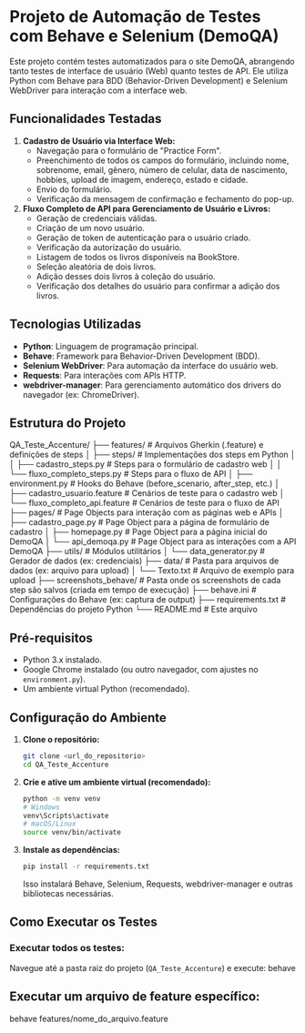 # Projeto de Automação de Testes com Behave e Selenium (DemoQA)

Este projeto contém testes automatizados para o site DemoQA, abrangendo tanto testes de interface de usuário (Web) quanto testes de API. Ele utiliza Python com Behave para BDD (Behavior-Driven Development) e Selenium WebDriver para interação com a interface web.

## Funcionalidades Testadas

1.  **Cadastro de Usuário via Interface Web:**
    * Navegação para o formulário de "Practice Form".
    * Preenchimento de todos os campos do formulário, incluindo nome, sobrenome, email, gênero, número de celular, data de nascimento, hobbies, upload de imagem, endereço, estado e cidade.
    * Envio do formulário.
    * Verificação da mensagem de confirmação e fechamento do pop-up.
2.  **Fluxo Completo de API para Gerenciamento de Usuário e Livros:**
    * Geração de credenciais válidas.
    * Criação de um novo usuário.
    * Geração de token de autenticação para o usuário criado.
    * Verificação da autorização do usuário.
    * Listagem de todos os livros disponíveis na BookStore.
    * Seleção aleatória de dois livros.
    * Adição desses dois livros à coleção do usuário.
    * Verificação dos detalhes do usuário para confirmar a adição dos livros.

## Tecnologias Utilizadas

* **Python**: Linguagem de programação principal.
* **Behave**: Framework para Behavior-Driven Development (BDD).
* **Selenium WebDriver**: Para automação da interface do usuário web.
* **Requests**: Para interações com APIs HTTP.
* **webdriver-manager**: Para gerenciamento automático dos drivers do navegador (ex: ChromeDriver).

## Estrutura do Projeto
QA_Teste_Accenture/
├── features/                 # Arquivos Gherkin (.feature) e definições de steps
│   ├── steps/                # Implementações dos steps em Python
│   │   ├── cadastro_steps.py # Steps para o formulário de cadastro web
│   │   └── fluxo_completo_steps.py # Steps para o fluxo de API
│   ├── environment.py        # Hooks do Behave (before_scenario, after_step, etc.)
│   ├── cadastro_usuario.feature  # Cenários de teste para o cadastro web
│   └── fluxo_completo_api.feature # Cenários de teste para o fluxo de API
├── pages/                    # Page Objects para interação com as páginas web e APIs
│   ├── cadastro_page.py      # Page Object para a página de formulário de cadastro
│   ├── homepage.py           # Page Object para a página inicial do DemoQA
│   └── api_demoqa.py         # Page Object para as interações com a API DemoQA
├── utils/                    # Módulos utilitários
│   └── data_generator.py     # Gerador de dados (ex: credenciais)
├── data/                     # Pasta para arquivos de dados (ex: arquivo para upload)
│   └── Texto.txt             # Arquivo de exemplo para upload
├── screenshots_behave/       # Pasta onde os screenshots de cada step são salvos (criada em tempo de execução)
├── behave.ini                # Configurações do Behave (ex: captura de output)
├── requirements.txt          # Dependências do projeto Python
└── README.md                 # Este arquivo

## Pré-requisitos

* Python 3.x instalado.
* Google Chrome instalado (ou outro navegador, com ajustes no `environment.py`).
* Um ambiente virtual Python (recomendado).

## Configuração do Ambiente

1.  **Clone o repositório:**
    ```bash
    git clone <url_do_repositorio>
    cd QA_Teste_Accenture
    ```

2.  **Crie e ative um ambiente virtual (recomendado):**
    ```bash
    python -m venv venv
    # Windows
    venv\Scripts\activate
    # macOS/Linux
    source venv/bin/activate
    ```

3.  **Instale as dependências:**
    ```bash
    pip install -r requirements.txt
    ```
    Isso instalará Behave, Selenium, Requests, webdriver-manager e outras bibliotecas necessárias.

## Como Executar os Testes

### Executar todos os testes:
Navegue até a pasta raiz do projeto (`QA_Teste_Accenture`) e execute: behave

## Executar um arquivo de feature específico: 
behave features/nome_do_arquivo.feature
